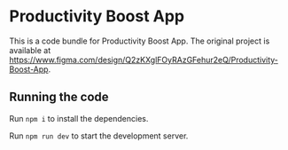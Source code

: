 
  # Productivity Boost App

  This is a code bundle for Productivity Boost App. The original project is available at https://www.figma.com/design/Q2zKXglFOyRAzGFehur2eQ/Productivity-Boost-App.

  ## Running the code

  Run `npm i` to install the dependencies.

  Run `npm run dev` to start the development server.
  